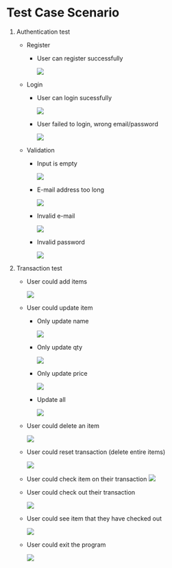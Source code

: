# Test Case Scenario
1. Authentication test
    - Register
        - User can register successfully

            ![](docs/1-register.png)
    - Login
        - User can login sucessfully

            ![](docs/2-login.png)

        - User failed to login, wrong email/password

            ![](docs/7-wrong-password.png)

    - Validation
        - Input is empty

            ![](docs/3-empty-input.png)

        - E-mail address too long

            ![](docs/4-long-email.png)

        - Invalid e-mail

            ![](docs/5-invalid-email.png)

        - Invalid password

            ![](docs/6-invalid-password.png)

2. Transaction test
    - User could add items

        ![](docs/9-add-items.png)

    - User could update item
        - Only update name

            ![](docs/10-update-name.png)

        - Only update qty

            ![](docs/11-update-qty.png)

        - Only update price

            ![](docs/12-update-price.png)

        - Update all

            ![](docs/13-update-all.png)

    - User could delete an item

        ![](docs/14-delete-item.png)

    - User could reset transaction (delete entire items)

        ![](docs/16-reset-transaction.png)

    - User could check item on their transaction
        ![](docs/15-check-transaction.png)

    - User could check out their transaction

        ![](docs/17-checkout.png)

    - User could see item that they have checked out
    
        ![](docs/18-see-checkout.png)

    - User could exit the program

        ![](docs/19-exit-program.png)